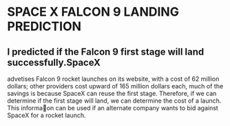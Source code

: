 # SPACE X FALCON 9 LANDING PREDICTION

## I predicted if the Falcon 9 first stage will land successfully.SpaceX
advetises Falcon 9 rocket launches on its website, with a cost of
62 million dollars; other providers cost upward of 165 million
dollars each, much of the savings is because SpaceX can reuse the
first stage. Therefore, if we can determine if the first stage will
land, we can determine the cost of a launch. This informa􀀨on can
be used if an alternate company wants to bid against SpaceX for a
rocket launch.


